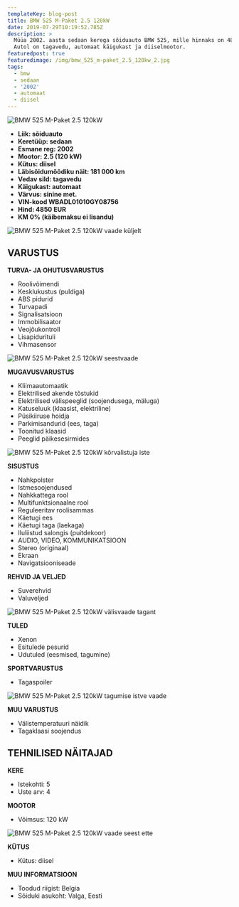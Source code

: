 ```yaml
---
templateKey: blog-post
title: BMW 525 M-Paket 2.5 120kW
date: 2019-07-29T10:19:52.785Z
description: >
  Müüa 2002. aasta sedaan kerega sõiduauto BMW 525, mille hinnaks on 4850 eurot.
  Autol on tagavedu, automaat käigukast ja diiselmootor.
featuredpost: true
featuredimage: /img/bmw_525_m-paket_2.5_120kw_2.jpg
tags:
  - bmw
  - sedaan
  - '2002'
  - automaat
  - diisel
---
```

![BMW 525 M-Paket 2.5 120kW](/img/bmw_525_m-paket_2.5_120kw_2.jpg "BMW 525 M-Paket 2.5 120kW")

* **Liik:	sõiduauto**
* **Keretüüp:	sedaan**
* **Esmane reg:	2002**
* **Mootor:	2.5 (120 kW)**
* **Kütus:	diisel**
* **Läbisõidumõõdiku näit:	181 000 km**
* **Vedav sild:	tagavedu**
* **Käigukast:	automaat**
* **Värvus:	sinine met.**
* **VIN-kood	WBADL01010GY08756**
* **Hind:	4850 EUR**
* **KM 0% (käibemaksu ei lisandu)**

![BMW 525 M-Paket 2.5 120kW vaade küljelt](/img/bmw_525_m-paket_2.5_120kw_3.jpg "BMW 525 M-Paket 2.5 120kW vaade küljelt")

## VARUSTUS

**TURVA- JA OHUTUSVARUSTUS**

* Roolivõimendi
* Kesklukustus (puldiga)
* ABS pidurid
* Turvapadi
* Signalisatsioon
* Immobilisaator
* Veojõukontroll
* Lisapidurituli
* Vihmasensor

![BMW 525 M-Paket 2.5 120kW seestvaade](/img/bmw_525_m-paket_2.5_120kw_5.jpg "BMW 525 M-Paket 2.5 120kW seestvaade")

**MUGAVUSVARUSTUS**

* Kliimaautomaatik
* Elektrilised akende tõstukid
* Elektrilised välispeeglid (soojendusega, mäluga)
* Katuseluuk (klaasist, elektriline)
* Püsikiiruse hoidja
* Parkimisandurid (ees, taga)
* Toonitud klaasid
* Peeglid päikesesirmides

![BMW 525 M-Paket 2.5 120kW kõrvalistuja iste](/img/bmw_525_m-paket_2.5_120kw_6.jpg "BMW 525 M-Paket 2.5 120kW kõrvalistuja iste")

**SISUSTUS**

* Nahkpolster
* Istmesoojendused
* Nahkkattega rool
* Multifunktsionaalne rool
* Reguleeritav roolisammas
* Käetugi ees
* Käetugi taga (laekaga)
* Iluliistud salongis (puitdekoor)
* AUDIO, VIDEO, KOMMUNIKATSIOON
* Stereo (originaal)
* Ekraan
* Navigatsiooniseade

**REHVID JA VELJED**

* Suverehvid
* Valuveljed

![BMW 525 M-Paket 2.5 120kW välisvaade tagant](/img/bmw_525_m-paket_2.5_120kw_9.jpg "BMW 525 M-Paket 2.5 120kW välisvaade tagant")

**TULED**

* Xenon
* Esitulede pesurid
* Udutuled (eesmised, tagumine)

**SPORTVARUSTUS**

* Tagaspoiler

![BMW 525 M-Paket 2.5 120kW tagumise istve vaade](/img/bmw_525_m-paket_2.5_120kw_7.jpg "BMW 525 M-Paket 2.5 120kW tagumise istme vaade")

**MUU VARUSTUS**

* Välistemperatuuri näidik
* Tagaklaasi soojendus

## TEHNILISED NÄITAJAD

**KERE**

* Istekohti:	5
* Uste arv:	4

**MOOTOR**

* Võimsus:	120 kW

![BMW 525 M-Paket 2.5 120kW vaade seest ette](/img/bmw_525_m-paket_2.5_120kw_8.jpg "BMW 525 M-Paket 2.5 120kW vaade seest ette")

**KÜTUS**

* Kütus:	diisel

**MUU INFORMATSIOON**

* Toodud riigist: Belgia
* Sõiduki asukoht: Valga, Eesti
